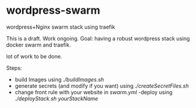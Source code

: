 # wordpress-swarm
wordpress+Nginx swarm stack using traefik

This is a draft. Work ongoing.
Goal: having a robust wordpress stack using docker swarm and traefik.

lot of work to be done.

Steps:
- build Images using *./buildImages.sh*
- generate secrets (and modify if you want) using *./createSecretFiles.sh*
- change front rule with your website in *swarm.yml*
-deploy using *./deployStack.sh yourStackName*
